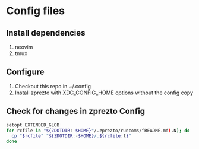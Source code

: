 # Config files

## Install dependencies

1. neovim
2. tmux

## Configure

1. Checkout this repo in ~/.config
2. Install zprezto with XDC_CONFIG_HOME options without the config copy

## Check for changes in zprezto Config

```bash
setopt EXTENDED_GLOB
for rcfile in "${ZDOTDIR:-$HOME}"/.zprezto/runcoms/^README.md(.N); do
  cp "$rcfile" "${ZDOTDIR:-$HOME}/.${rcfile:t}"
done
```

